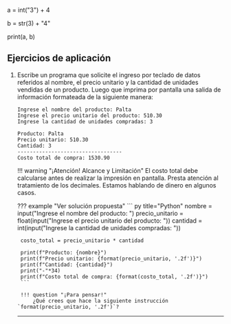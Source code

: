a = int("3") + 4

b = str(3) + "4"

print(a, b)


## Ejercicios de aplicación

1. Escribe un programa que solicite el ingreso por teclado de datos referidos al nombre, el precio unitario y la cantidad de unidades vendidas de un producto.
Luego que imprima por pantalla una salida de información formateada de la siguiente manera:

    ``` title="Terminal (Entrada/Salida)"
    Ingrese el nombre del producto: Palta
	Ingrese el precio unitario del producto: 510.30
	Ingrese la cantidad de unidades compradas: 3

	Producto: Palta
	Precio unitario: 510.30
	Cantidad: 3
	----------------------------------
	Costo total de compra: 1530.90
    ```
    
	!!! warning "¡Atención! Alcance y Limitación"
		El costo total debe calcularse antes de realizar la impresión en pantalla.
		Presta atención al tratamiento de los decimales. Estamos hablando de dinero en algunos casos.

    ??? example "Ver solución propuesta"
        ``` py title="Python"
		nombre = input("Ingrese el nombre del producto: ")
		precio_unitario = float(input("Ingrese el precio unitario del producto: "))
		cantidad = int(input("Ingrese la cantidad de unidades compradas: "))

		costo_total = precio_unitario * cantidad

		print(f"Producto: {nombre}")
		print(f"Precio unitario: {format(precio_unitario, '.2f')}")
		print(f"Cantidad: {cantidad}")
		print("-"*34)
		print(f"Costo total de compra: {format(costo_total, '.2f')}")
		```

		!!! question "¡Para pensar!"
			¿Qué crees que hace la siguiente instrucción `format(precio_unitario, '.2f')`?

	---